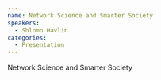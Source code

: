 ```yaml
--- 
name: Network Science and Smarter Society 
speakers: 
  - Shlomo Havlin
categories:
  - Presentation
---
```


Network Science and Smarter Society 